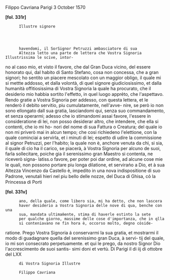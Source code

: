 Filippo Cavriana
Parigi
3 October 1570



    
      
        
**[fol. 331r]**


        
          Illustre signore
        


        
          havendomi, il SorSignor Petruzzi ambasciatore di sua 
          Altezza letto una parte de lettera che Vostra Signoria Illustrissima le scive, intor-
no al caso mio, et visto il favore, che dal Gran Duca
          vicino, del essere honorato qui, dal habito di Santo Stefano,
          cosa non concessa, che a gran signori; ho sentito un piacere
          mescolato con un maggior obligo, il quale mi si mettte addosso,
          et dalla volontà, di quel signore giudiciosissimo, et dalla
          humanità offitiosissima di Vostra Signoria la quale ha procurato, che
          il desiderio mio habbia sortito l'effetto, in quel luogo appre̍to, che l'aspettavo. Rendo gratie a Vostra Signoria per addesso, con questa lettera,
          et le renderò il debito servitio, piu cumulatamente, nell'avve-
nire, se però io non sono ellongato dall sua gratia, lasciandomi
          qui, senza suo commandamento, et senza operarmi; adesso che io
          stimandomi assai favore, l'essere in consideratione di lei, non posso
          desiderar altro, che intendere, che ella si contenti, che io mi ho-
nori del nome di sua Fattura o Creatura; del quale io non mi
          priverò mai in alcun tempo; che cosi richiedeno l'elettione, con
          la quale cominciai a servirla, et i minuti di lei; espetto
          di udire la commissione al signor Petruzzi, per l'habito; la quale
          non è, anchore venuta da chi, si sia, il quale di cio ha il carico,
          se piacerà, à Vostra Signoria per alcuno de suoi, farla sollecitare, poiche
          gia il serenissimo gran Maestro si contenta, ne riceverò signa-
latiss.o favore, per poter poi dar ordine, ad alcune cose mie
          le quali, non possono portare piu longa dilatione, et serviran̍o
          a Dio, et à sua Altezza Vincenzo da Castello è, impedito in una
          nova indispositione di suo Padrone, venutali hieri nel piu
          bello delle nozze, del Duca di Ghisa, co̍ la Princessa di Porti
        


        
**[fol. 331v]**


        
          ano, della quale, come libero sia, mi ha detto, che non lascera
          haver desiderio a Vostra Signoria delle nove di qua, benche con una
          sua, mandata ultimam̍ente, stima di haverle estinto la sete
          per qualche giorno, massime delle cose d'importanza, che in qlla
          si conteniavano ne fin hora è, occorso molto, degno co̍side-
ratione. Prego Vostra Signoria á conservarmi la sua gratia, et mostrarmi
          il modo di guadagnare quella del serenissimo gran Duca, à servi-
tij del quale, io mi son consecrato perpetuamente. et
          qui le prego, da nostro Signor Dio l'accrescimento de suoi santis-
simi doni et vertù. Di Parigi il di iij di
          ottobre del LXX
        


        
          di Vostra Signoria Illustre
          
          Filippo Cavriana
        


      
    
  